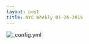 ```yaml
---
layout: post
title: NYC Weekly 01-26-2015
---
```


![_config.yml](http://googledrive.com/host/0BxOPuM_gK7bqUW85bjZUd1UwTGs/NYCMap2015-01-26.png)

